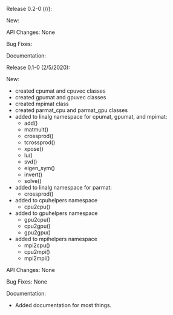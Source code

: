 Release 0.2-0 (//):

New:

API Changes: None

Bug Fixes:

Documentation:




Release 0.1-0 (2/5/2020):

New:
  * created cpumat and cpuvec classes
  * created gpumat and gpuvec classes
  * created mpimat class
  * created parmat_cpu and parmat_gpu classes
  * added to linalg namespace for cpumat, gpumat, and mpimat:
      - add()
      - matmult()
      - crossprod()
      - tcrossprod()
      - xpose()
      - lu()
      - svd()
      - eigen_sym()
      - invert()
      - solve()
  * added to linalg namespace for parmat:
      - crossprod()
  * added to cpuhelpers namespace
      - cpu2cpu()
  * added to gpuhelpers namespace
      - gpu2cpu()
      - cpu2gpu()
      - gpu2gpu()
  * added to mpihelpers namespace
      - mpi2cpu()
      - cpu2mpi()
      - mpi2mpi()

API Changes: None

Bug Fixes: None

Documentation:
  * Added documentation for most things.
